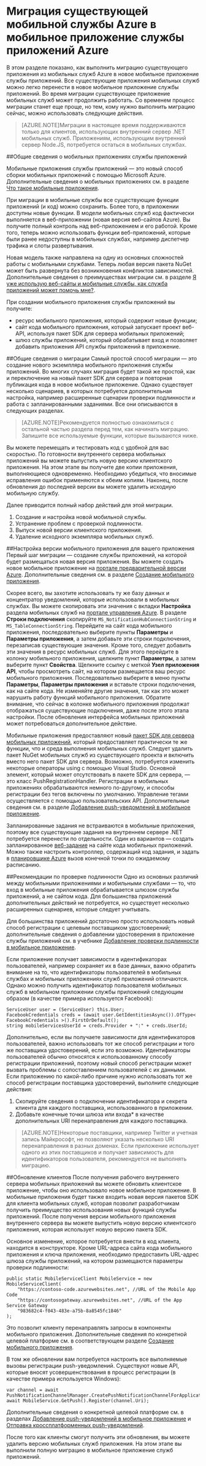 <properties 
	pageTitle="Миграция из мобильных служб в мобильное приложение службы приложений" 
	description="Простая миграция приложения мобильных служб в мобильное приложение службы приложений" 
	services="app-service\mobile" 
	documentationCenter="" 
	authors="mattchenderson" 
	manager="dwrede" 
	editor=""/>

<tags 
	ms.service="app-service" 
	ms.workload="mobile" 
	ms.tgt_pltfrm="mobile" 
	ms.devlang="dotnet" 
	ms.topic="article" 
	ms.date="06/23/2015" 
	ms.author="mahender"/>

# Миграция существующей мобильной службы Azure в мобильное приложение службы приложений Azure

В этом разделе показано, как выполнить миграцию существующего приложения из мобильных служб Azure в новое мобильное приложение службы приложений. Все существующие приложения мобильных служб можно легко перенести в новое мобильное приложение службы приложений. Во время миграции существующее приложение мобильных служб может продолжить работать. Со временем процесс миграции станет еще проще, но тем, кому нужно выполнить миграцию сейчас, можно использовать следующие действия.

>[AZURE.NOTE]Миграции в настоящее время поддерживаются только для клиентов, использующих внутренний сервер .NET мобильных служб. Приложениям, использующим внутренний сервер Node.JS, потребуется остаться в мобильных службах.

##<a name="understand"></a>Общие сведения о мобильных приложениях службы приложений

Мобильные приложения службы приложений — это новый способ сборки мобильных приложений с помощью Microsoft Azure. Дополнительные сведения о мобильных приложениях см. в разделе [Что такое мобильные приложения].

При миграции в мобильные службы все существующие функции приложений (и код) можно сохранить. Более того, в приложении доступны новые функции. В модели мобильных служб код фактически выполняется в веб-приложении (новая версия веб-сайтов Azure). Вы получите полный контроль над веб-приложением и его работой. Кроме того, теперь можно использовать функции веб-приложений, которые были ранее недоступны в мобильных службах, например диспетчер трафика и слоты развертывания.

Новая модель также направлена на одну из основных сложностей работы с мобильными службами. Теперь любая версия пакета NuGet может быть развернута без возникновения конфликтов зависимостей. Дополнительные сведения о преимуществах миграции см. в разделе [Я уже использую веб-сайты и мобильные службы, как служба приложений может помочь мне?].

При создании мобильного приложения службы приложений вы получите:

- ресурс мобильного приложения, который содержит новые функции; 
- сайт кода мобильного приложения, который запускает проект веб-API, используя пакет SDK для сервера мобильных приложений;
- шлюз службы приложений, который обрабатывает вход и позволяет добавить приложения API службы приложений в приложение.

##<a name="overview"></a>Общие сведения о миграции
Самый простой способ миграции — это создание нового экземпляра мобильного приложения службы приложений. Во многих случаях миграция будет такой же простой, как и переключение на новый пакет SDK для сервера и повторная публикация кода в новое мобильное приложение. Однако существует несколько сценариев, в которых потребуется дополнительная настройка, например расширенные сценарии проверки подлинности и работа с запланированными заданиями. Все они описываются в следующих разделах.

>[AZURE.NOTE]Рекомендуется полностью ознакомиться с остальной частью раздела перед тем, как начинать миграцию. Запишите все используемые функции, которые вызываются ниже.

Вы можете перемещать и тестировать код с удобной для вас скоростью. По готовности внутреннего сервера мобильных приложений вы можете выпустить новую версию клиентского приложения. На этом этапе вы получите две копии приложения, выполняющиеся одновременно. Необходимо убедиться, что вносимые исправления ошибок применяются к обеим копиям. Наконец, после обновления до последней версии вы можете удалить исходную мобильную службу.

Далее приводится полный набор действий для этой миграции.

1. Создание и настройка новой мобильной службы.
2. Устранение проблем с проверкой подлинности.
3. Выпуск новой версии клиентского приложения.
4. Удаление исходного экземпляра мобильных служб.


##<a name="mobile-app-version"></a>Настройка версии мобильного приложения для вашего приложения
Первый шаг миграции — создание службы приложений, на которой будет размещаться новая версия приложения. Вы можете создать новое мобильное приложение на [портале предварительной версии Azure]. Дополнительные сведения см. в разделе [Создание мобильного приложения].

Скорее всего, вы захотите использовать ту же базу данных и концентратор уведомлений, которые использовали в мобильных службах. Вы можете скопировать эти значения с вкладки **Настройка** раздела мобильных служб на [портале управления Azure]. В разделе **Строки подключения** скопируйте `MS_NotificationHubConnectionString` и `MS_TableConnectionString`. Перейдите на сайт кода мобильного приложения, последовательно выберите пункты **Параметры** и **Параметры приложения**, а затем добавьте эти строки подключения, перезаписав существующие значения. Кроме того, следует добавить эти значения в ресурс мобильных служб. Для этого перейдите в колонку мобильного приложения, щелкните пункт **Параметры**, а затем выберите пункт **Свойства**. Щелкните ссылку с меткой **Узел приложения API**, чтобы просмотреть сайт, на котором размещается ваш ресурс мобильного приложения. Последовательно выберите в меню пункты **Параметры**, **Параметры приложения** и вставьте строки подключения, как на сайте кода. Не изменяйте другие значения, так как это может нарушить работу функций мобильного приложения. Обратите внимание, что сейчас в колонке мобильного приложения продолжат отображаться существующие подключения, даже после этого этапа настройки. После обновления интерфейса мобильных приложений может потребоваться дополнительное действие.

Мобильные приложения предоставляют новый [пакет SDK для сервера мобильных приложений], который предоставляет практически те же функции, что и среда выполнения мобильных служб. Следует удалить пакет NuGet мобильных служб из существующего проекта и включить вместо него пакет SDK для сервера. Возможно, потребуется изменить некоторые операторы using с помощью Visual Studio. Основной элемент, который может отсутствовать в пакете SDK для сервера, — это класс PushRegistrationHandler. Регистрации в мобильных приложениях обрабатываются немного по-другому, и способы регистрации без тегов включены по умолчанию. Управление тегами осуществляется с помощью пользовательских API. Дополнительные сведения см. в разделе [Добавление push-уведомлений в мобильное приложение].

Запланированные задания не встраиваются в мобильные приложения, поэтому все существующие задания на внутреннем сервере .NET потребуется перенести по отдельности. Один из вариантов — создать запланированное [веб-задание] на сайте кода мобильных приложений. Можно также настроить контроллер, содержащий код задания, и задать в [планировщике Azure] вызов конечной точки по ожидаемому расписанию.


##<a name="authentication"></a>Рекомендации по проверке подлинности
Одно из основных различий между мобильными приложениями и мобильными службами — то, что вход в мобильные приложения обрабатывается шлюзом службы приложений, а не сайтом кода. Для большинства приложений дополнительных действий не потребуется, но существует несколько расширенных сценариев, которые следует учитывать.

Для большинства приложений достаточно просто использовать новый способ регистрации с целевым поставщиком удостоверений; дополнительные сведения о добавлении удостоверения в приложение службы приложений см. в учебнике [Добавление проверки подлинности в мобильное приложение].

Если приложение получает зависимости в идентификаторах пользователей, например сохраняет их в базе данных, важно обратить внимание на то, что идентификаторы пользователей в мобильных службах и мобильных приложениях служб приложений отличаются. Однако можно получить идентификатор пользователя мобильных служб в мобильном приложении службы приложений следующим образом (в качестве примера используется Facebook):

    ServiceUser user = (ServiceUser) this.User;
    FacebookCredentials creds = (await user.GetIdentitiesAsync()).OfType< FacebookCredentials >().FirstOrDefault();
    string mobileServicesUserId = creds.Provider + ":" + creds.UserId;

Дополнительно, если вы получаете зависимости для идентификаторов пользователей, важно использовать тот же способ регистрации и того же поставщика удостоверений, если это возможно. Идентификаторы пользователей обычно относятся к использованному способу регистрации приложений, поэтому новый способ регистрации может вызвать проблемы с сопоставлением пользователей с их данными. Если приложению по какой-либо причине нужно использовать тот же способ регистрации поставщика удостоверений, выполните следующие действия:

1. Скопируйте сведения о подключении идентификатора и секрета клиента для каждого поставщика, использованного в приложении.
2. Добавьте конечные точки шлюза или входа* в качестве дополнительных URI перенаправления для каждого поставщика. 

>[AZURE.NOTE]Некоторые поставщики, например Twitter и учетная запись Майкрософт, не позволяют указать несколько URI перенаправления в разных доменах. Если приложение использует одного из этих поставщиков и получает зависимость для идентификаторов пользователя, рекомендуется не выполнять миграцию.

##<a name="updating clients"></a>Обновление клиентов
После получения рабочего внутреннего сервера мобильных приложений вы можете обновить клиентское приложение, чтобы оно использовало новое мобильное приложение. В мобильные приложения будет также входить новая версия пакетов SDK для клиента мобильных служб, которая позволит разработчикам получить преимущество использования новых функций службы приложений. После получения версии мобильного приложения внутреннего сервера вы можете выпустить новую версию клиентского приложения, которая использует новую версию пакета SDK.

Основное изменение, которое потребуется внести в код клиента, находится в конструкторе. Кроме URL-адреса сайта кода мобильного приложения и ключа приложения, необходимо предоставить URL-адрес шлюза службы приложений, на котором размещаются параметры проверки подлинности:

    public static MobileServiceClient MobileService = new MobileServiceClient(
        "https://contoso-code.azurewebsites.net", //URL of the Mobile App Code
        "https://contosogateway.azurewebsites.net", //URL of the App Service Gateway
        "983682c4-f043-483e-a75b-8a8545fc1846"
    );

Это позволит клиенту перенаправлять запросы в компоненты мобильного приложения. Дополнительные сведения по конкретной целевой платформе см. в соответствующем разделе [Создание мобильного приложения].

В том же обновлении вам потребуется настроить все выполняемые вызовы регистрации push-уведомлений. Существуют новые API, которые вносят усовершенствования в процесс регистрации (в качестве примера используется Windows):

    var channel = await PushNotificationChannelManager.CreatePushNotificationChannelForApplicationAsync();
    await MobileService.GetPush().Register(channel.Uri); 

Дополнительные сведения о конкретной целевой платформе см. в разделах [Добавление push-уведомлений в мобильное приложение] и [Отправка кроссплатформенных push-уведомлений].

После того как клиенты смогут получить эти обновления, вы можете удалить версию мобильных служб приложения. На этом этапе вы выполнили полную миграцию в мобильное приложение служб приложений.

<!-- URLs. -->

[портале предварительной версии Azure]: https://portal.azure.com/
[портале управления Azure]: https://manage.windowsazure.com/
[Что такое мобильные приложения]: app-service-mobile-value-prop-preview.md
[Я уже использую веб-сайты и мобильные службы, как служба приложений может помочь мне?]: /ru-ru/documentation/articles/app-service-mobile-value-prop-migration-from-mobile-services-preview
[пакет SDK для сервера мобильных приложений]: http://www.nuget.org/packages/microsoft.azure.mobile.server
[Создание мобильного приложения]: app-service-mobile-dotnet-backend-xamarin-ios-get-started-preview.md
[Добавление push-уведомлений в мобильное приложение]: app-service-mobile-dotnet-backend-xamarin-ios-get-started-push-preview.md
[Добавление проверки подлинности в мобильное приложение]: app-service-mobile-dotnet-backend-xamarin-ios-get-started-users-preview.md
[планировщике Azure]: /ru-ru/documentation/services/scheduler/
[веб-задание]: ../app-service-web/websites-webjobs-resources.md
[Отправка кроссплатформенных push-уведомлений]: app-service-mobile-dotnet-backend-xamarin-ios-push-notifications-to-user-preview.md

<!---HONumber=August15_HO6-->